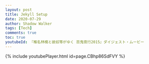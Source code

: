 ```yaml
---
layout: post
title: Jekyll Setup
date: 2020-07-29
author: Shadow Walker
tags: [Tech]
comments: true
toc: true
youtubeId: 『椎名林檎と彼奴等がゆく 百鬼夜行2015』ダイジェスト・ムービー
---
```


{% include youtubePlayer.html id=page.CBhp86SdFVY %}

